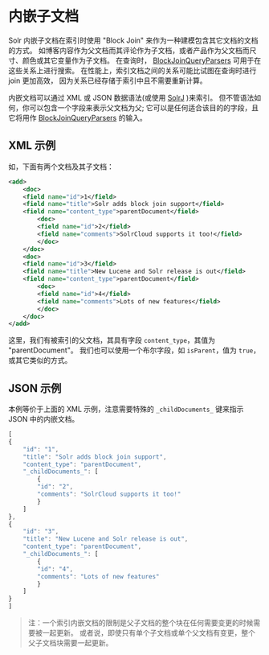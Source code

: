 # 内嵌子文档

Solr 内嵌子文档在索引时使用 "Block Join" 来作为一种建模包含其它文档的文档的方式。
如博客内容作为父文档而其评论作为子文档，或者产品作为父文档而尺寸、颜色或其它变量作为子文档。
在查询时， [BlockJoinQueryParsers](https://cwiki.apache.org/confluence/display/solr/Other+Parsers#OtherParsers-BlockJoinQueryParsers)
可用于在这些关系上进行搜索。
在性能上，索引文档之间的关系可能比试图在查询时进行 join 更加高效，
因为关系已经存储于索引中且不需要重新计算。

内嵌文档可以通过 XML 或 JSON 数据语法(或使用 [SolrJ](../../client_api/solrj.md) )来索引。
但不管语法如何，你可以包含一个字段来表示父文档为父;
它可以是任何适合该目的的字段，且它将用作
[BlockJoinQueryParsers](https://cwiki.apache.org/confluence/display/solr/Other+Parsers#OtherParsers-BlockJoinQueryParsers)
的输入。

## XML 示例

如，下面有两个文档及其子文档：

```xml
<add>
    <doc>
    <field name="id">1</field>
    <field name="title">Solr adds block join support</field>
    <field name="content_type">parentDocument</field>
        <doc>
        <field name="id">2</field>
        <field name="comments">SolrCloud supports it too!</field>
        </doc>
    </doc>
    <doc>
    <field name="id">3</field>
    <field name="title">New Lucene and Solr release is out</field>
    <field name="content_type">parentDocument</field>
        <doc>
        <field name="id">4</field>
        <field name="comments">Lots of new features</field>
        </doc>
    </doc>
</add>
```

这里，我们有被索引的父文档，其具有字段 `content_type`，其值为 "parentDocument"。
我们也可以使用一个布尔字段，如 `isParent`，值为 `true`，或其它类似的方式。

## JSON 示例

本例等价于上面的 XML 示例，注意需要特殊的 `_childDocuments_` 键来指示 JSON 中的内嵌文档。

```javascript
[
{
    "id": "1",
    "title": "Solr adds block join support",
    "content_type": "parentDocument",
    "_childDocuments_": [
        {
        "id": "2",
        "comments": "SolrCloud supports it too!"
        }
    ]
},
{
    "id": "3",
    "title": "New Lucene and Solr release is out",
    "content_type": "parentDocument",
    "_childDocuments_": [
        {
        "id": "4",
        "comments": "Lots of new features"
        }
    ]
}
]
```

> 注：一个索引内嵌文档的限制是父子文档的整个块在任何需要变更的时候需要被一起更新。
> 或者说，即使只有单个子文档或单个父文档有变更，整个父子文档块需要一起更新。
